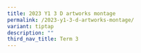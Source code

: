 ```yaml
---
title: 2023 Y1 3 D artworks montage
permalink: /2023-y1-3-d-artworks-montage/
variant: tiptap
description: ""
third_nav_title: Term 3
---
```

